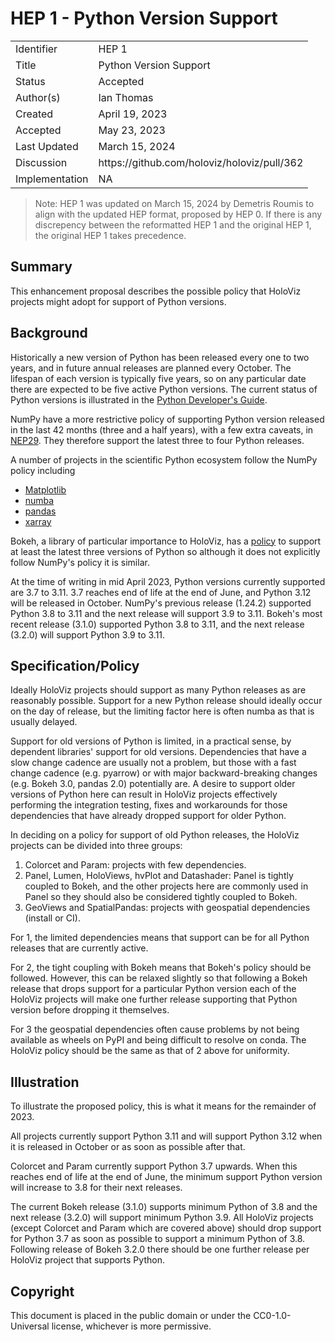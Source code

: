 # HEP 1 - Python Version Support

<table>
<tr><td> Identifier </td><td> HEP 1 </td></tr>
<tr><td> Title </td><td> Python Version Support </td></tr>
<tr><td> Status </td><td> Accepted </td></tr>
<tr><td> Author(s) </td><td> Ian Thomas </td></tr>
<tr><td> Created </td><td> April 19, 2023</td></tr>
<tr><td> Accepted </td><td> May 23, 2023</td></tr>
<tr><td> Last Updated </td><td> March 15, 2024</td></tr>
<tr><td> Discussion </td><td> https://github.com/holoviz/holoviz/pull/362 </td></tr>
<tr><td> Implementation </td><td> NA </td></tr>
</table>


> Note: HEP 1 was updated on March 15, 2024 by Demetris Roumis to align with the updated HEP format, proposed by HEP 0. If there is any discrepency between the reformatted HEP 1 and the original HEP 1, the original HEP 1 takes precedence.


## Summary

This enhancement proposal describes the possible policy that HoloViz projects
might adopt for support of Python versions.

## Background

Historically a new version of Python has been released every one to two years,
and in future annual releases are planned every October. The lifespan of each
version is typically five years, so on any particular date there are expected
to be five active Python versions. The current status of Python versions is
illustrated in the
[Python Developer's Guide](https://devguide.python.org/versions).

NumPy have a more restrictive policy of supporting Python version released in
the last 42 months (three and a half years), with a few extra caveats, in
[NEP29](https://numpy.org/neps/nep-0029-deprecation_policy.html). They
therefore support the latest three to four Python releases.

A number of projects in the scientific Python ecosystem follow the NumPy policy
including

- [Matplotlib](https://matplotlib.org/stable/devel/min_dep_policy.html)
- [numba](https://numba.readthedocs.io/en/stable/release-notes.html#version-0-47-0-jan-2-2020)
- [pandas](https://pandas.pydata.org/pandas-docs/stable/development/policies.html)
- [xarray](https://xarray.pydata.org/en/v2023.04.0/getting-started-guide/installing.html#minimum-dependency-versions)

Bokeh, a library of particular importance to HoloViz, has a
[policy](https://github.com/bokeh/bokeh/wiki/BEP-9:-Downstream-Version-Support)
to support at least the latest three versions of Python so although it does not
explicitly follow NumPy's policy it is similar.

At the time of writing in mid April 2023, Python versions currently supported
are 3.7 to 3.11. 3.7 reaches end of life at the end of June, and Python 3.12
will be released in October. NumPy's previous release (1.24.2) supported Python
3.8 to 3.11 and the next release will support 3.9 to 3.11. Bokeh's most recent
release (3.1.0) supported Python 3.8 to 3.11, and the next release (3.2.0) will
support Python 3.9 to 3.11.

## Specification/Policy


Ideally HoloViz projects should support as many Python releases as are
reasonably possible. Support for a new Python release should ideally occur on
the day of release, but the limiting factor here is often numba as that is
usually delayed.

Support for old versions of Python is limited, in a practical sense, by
dependent libraries' support for old versions. Dependencies that have a slow
change cadence are usually not a problem, but those with a fast change cadence
(e.g. pyarrow) or with major backward-breaking changes (e.g. Bokeh 3.0, pandas
2.0) potentially are. A desire to support older versions of Python here can
result in HoloViz projects effectively performing the integration testing,
fixes and workarounds for those dependencies that have already dropped support
for older Python.

In deciding on a policy for support of old Python releases, the HoloViz
projects can be divided into three groups:

1. Colorcet and Param: projects with few dependencies.
2. Panel, Lumen, HoloViews, hvPlot and Datashader: Panel is tightly coupled to
Bokeh, and the other projects here are commonly used in Panel so they should
also be considered tightly coupled to Bokeh.
3. GeoViews and SpatialPandas: projects with geospatial dependencies (install
or CI).

For 1, the limited dependencies means that support can be for all Python
releases that are currently active.

For 2, the tight coupling with Bokeh means that Bokeh's policy should be
followed. However, this can be relaxed slightly so that following a Bokeh
release that drops support for a particular Python version each of the HoloViz
projects will make one further release supporting that Python version before
dropping it themselves.

For 3 the geospatial dependencies often cause problems by not being available
as wheels on PyPI and being difficult to resolve on conda. The HoloViz policy
should be the same as that of 2 above for uniformity.

## Illustration 

To illustrate the proposed policy, this is what it means for the remainder of
2023.

All projects currently support Python 3.11 and will support Python 3.12 when it
is released in October or as soon as possible after that.

Colorcet and Param currently support Python 3.7 upwards. When this reaches end
of life at the end of June, the minimum support Python version will increase to
3.8 for their next releases.

The current Bokeh release (3.1.0) supports minimum Python of 3.8 and the next
release (3.2.0) will support minimum Python 3.9. All HoloViz projects (except
Colorcet and Param which are covered above) should
drop support for Python 3.7 as soon as possible to support a minimum Python of
3.8. Following release of Bokeh 3.2.0 there should be one further release per
HoloViz project that supports Python.

## Copyright
This document is placed in the public domain or under the CC0-1.0-Universal license, whichever is more permissive.